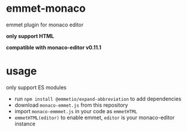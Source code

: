 # emmet-monaco
emmet plugin for monaco editor

**only support HTML**

**compatible with monaco-editor v0.11.1**

# usage
only support ES modules

- run `npm install @emmetio/expand-abbreviation` to add dependencies
- download `monaco-emmet.js` from this repository
- import `monaco-emmmet.js` in your code as `emmetHTML`
- `emmetHTML(editor)` to enable emmet, `editor` is your monaco-editor instance
